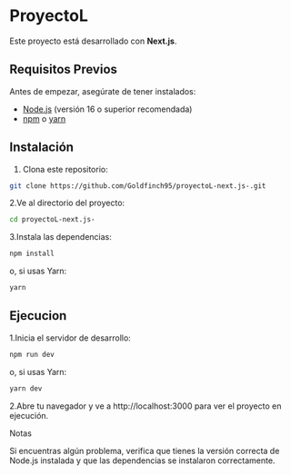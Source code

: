 # ProyectoL 

Este proyecto está desarrollado con **Next.js**.

## Requisitos Previos

Antes de empezar, asegúrate de tener instalados:

- [Node.js](https://nodejs.org/) (versión 16 o superior recomendada)
- [npm](https://www.npmjs.com/) o [yarn](https://yarnpkg.com/)

## Instalación

1. Clona este repositorio:
```bash
git clone https://github.com/Goldfinch95/proyectoL-next.js-.git
```
2.Ve al directorio del proyecto:
```bash
cd proyectoL-next.js-
```
3.Instala las dependencias:
```bash
npm install
```
o, si usas Yarn:
```bash
yarn
```
## Ejecucion

1.Inicia el servidor de desarrollo:
```bash
npm run dev
```
o, si usas Yarn:
```bash
yarn dev
```
2.Abre tu navegador y ve a http://localhost:3000 para ver el proyecto en ejecución.

Notas

Si encuentras algún problema, verifica que tienes la versión correcta de Node.js instalada y que las dependencias se instalaron correctamente.

